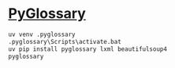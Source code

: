 # [PyGlossary](https://github.com/ilius/pyglossary)

```sh
uv venv .pyglossary
.pyglossary\Scripts\activate.bat
uv pip install pyglossary lxml beautifulsoup4
pyglossary
```